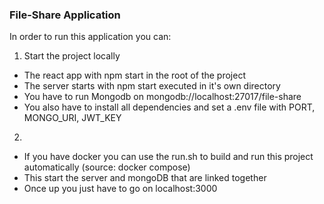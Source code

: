 ### File-Share Application ###

In order to run this application you can:

1) Start the project locally 
- The react app with npm start in the root of the project 
- The server starts with npm start executed in it's own directory
- You have to run Mongodb on mongodb://localhost:27017/file-share
- You also have to install all dependencies and set a .env file with PORT, MONGO_URI, JWT_KEY 

2) 
- If you have docker you can use the run.sh to build and run this project automatically (source: docker compose)
- This start the server and mongoDB that are linked together
- Once up you just have to go on localhost:3000